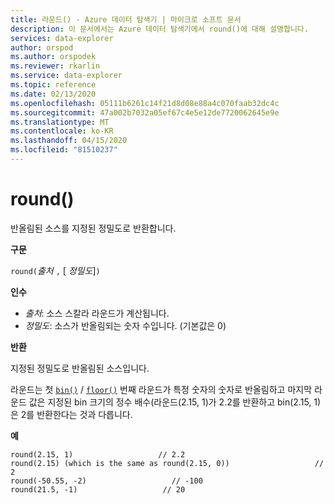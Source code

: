```yaml
---
title: 라운드() - Azure 데이터 탐색기 | 마이크로 소프트 문서
description: 이 문서에서는 Azure 데이터 탐색기에서 round()에 대해 설명합니다.
services: data-explorer
author: orspod
ms.author: orspodek
ms.reviewer: rkarlin
ms.service: data-explorer
ms.topic: reference
ms.date: 02/13/2020
ms.openlocfilehash: 05111b6261c14f21d8d08e88a4c070faab32dc4c
ms.sourcegitcommit: 47a002b7032a05ef67c4e5e12de7720062645e9e
ms.translationtype: MT
ms.contentlocale: ko-KR
ms.lasthandoff: 04/15/2020
ms.locfileid: "81510237"
---
```

# <a name="round"></a>round()

반올림된 소스를 지정된 정밀도로 반환합니다.

**구문**

`round(`*출처* `,` [ *정밀도*]`)`

**인수**

* *출처*: 소스 스칼라 라운드가 계산됩니다.
* *정밀도*: 소스가 반올림되는 숫자 수입니다. (기본값은 0)

**반환**

지정된 정밀도로 반올림된 소스입니다.

라운드는 첫 [`bin()`](binfunction.md) / [`floor()`](floorfunction.md) 번째 라운드가 특정 숫자의 숫자로 반올림하고 마지막 라운드 값은 지정된 bin 크기의 정수 배수(라운드(2.15, 1)가 2.2를 반환하고 bin(2.15, 1)은 2를 반환한다는 것과 다릅니다.
 

**예**

```kusto
round(2.15, 1)                   // 2.2
round(2.15) (which is the same as round(2.15, 0))                   // 2
round(-50.55, -2)                   // -100
round(21.5, -1)                   // 20
```